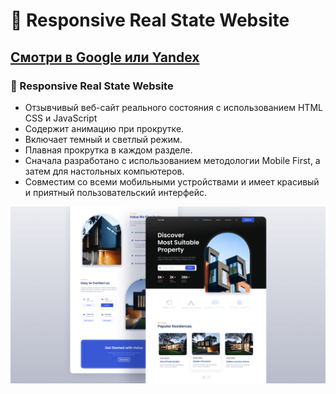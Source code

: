 # 🏡 Responsive Real State Website
## [Смотри в Google или Yandex](https://ho1ux.netlify.app/)
### 🏡 Responsive Real State Website

- Отзывчивый веб-сайт реального состояния с использованием HTML CSS и JavaScript
- Содержит анимацию при прокрутке.
- Включает темный и светлый режим.
- Плавная прокрутка в каждом разделе.
- Сначала разработано с использованием методологии Mobile First, а затем для настольных компьютеров.
- Совместим со всеми мобильными устройствами и имеет красивый и приятный пользовательский интерфейс.

![preview img](/preview.png)
